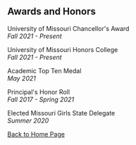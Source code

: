 ## Awards and Honors
University of Missouri Chancellor's Award  
_Fall 2021 - Present_

University of Missouri Honors College  
_Fall 2021 - Present_

Academic Top Ten Medal  
_May 2021_

Principal's Honor Roll  
_Fall 2017 - Spring 2021_

Elected Missouri Girls State Delegate  
_Summer 2020_

[Back to Home Page](https://github.com/erinshawhan/midterm-IT1000/blob/main/README.md)
